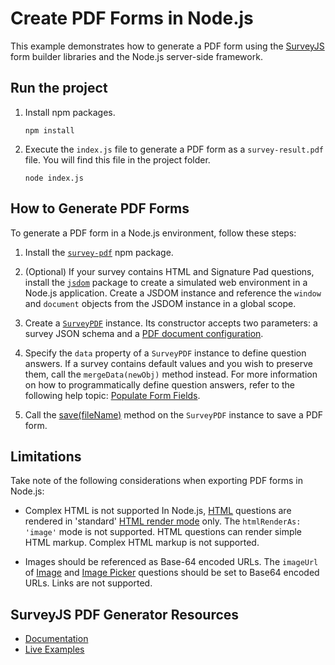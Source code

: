 # Create PDF Forms in Node.js

This example demonstrates how to generate a PDF form using the [SurveyJS](https://surveyjs.io/) form builder libraries and the Node.js server-side framework. 

## Run the project

1. Install npm packages.
 
    ```
    npm install
    ```

1. Execute the `index.js` file to generate a PDF form as a `survey-result.pdf` file. You will find this file in the project folder.

    ```
    node index.js
    ```

## How to Generate PDF Forms

To generate a PDF form in a Node.js environment, follow these steps:

1. Install the [`survey-pdf`](https://www.npmjs.com/package/survey-pdf) npm package.

2. (Optional) If your survey contains HTML and Signature Pad questions, install the [`jsdom`](https://www.npmjs.com/package/jsdom) package to create a simulated web environment in a Node.js application. Create a JSDOM instance and reference the `window` and `document` objects from the JSDOM instance in a global scope.

3. Create a [`SurveyPDF`](https://surveyjs.io/pdf-generator/documentation/api-reference/surveypdf) instance. Its constructor accepts two parameters: a survey JSON schema and a [PDF document configuration](https://surveyjs.io/pdf-generator/documentation/api-reference/idocoptions). 

4. Specify the `data` property of a `SurveyPDF` instance to define question answers. If a survey contains default values and you wish to preserve them, call the `mergeData(newObj)` method instead. For more information on how to programmatically define question answers, refer to the following help topic: [Populate Form Fields](https://surveyjs.io/form-library/documentation/design-survey/pre-populate-form-fields).

5. Call the [save(fileName)](https://surveyjs.io/pdf-generator/documentation/api-reference/surveypdf#save) method on the `SurveyPDF` instance to save a PDF form.

## Limitations

Take note of the following considerations when exporting PDF forms in Node.js:

* Complex HTML is not supported
In Node.js, [HTML](https://surveyjs.io/form-library/documentation/api-reference/add-custom-html-to-survey) questions are rendered in 'standard' [HTML render mode](https://surveyjs.io/pdf-generator/documentation/api-reference/idocoptions#htmlRenderAs) only. The `htmlRenderAs: 'image'` mode is not supported. HTML questions can render simple HTML markup. Complex HTML markup is not supported.

* Images should be referenced as Base-64 encoded URLs.
The `imageUrl` of [Image](https://surveyjs.io/form-library/documentation/api-reference/add-image-to-survey) and [Image Picker](https://surveyjs.io/form-library/documentation/api-reference/add-image-to-survey) questions should be set to Base64 encoded URLs. Links are not supported.

## SurveyJS PDF Generator Resources

- [Documentation](https://surveyjs.io/pdf-generator/documentation/overview)
- [Live Examples](https://surveyjs.io/pdf-generator/examples/)